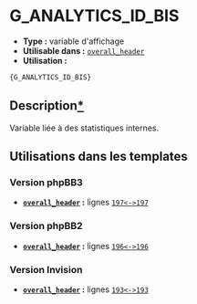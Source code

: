 # G_ANALYTICS_ID_BIS
* __Type :__ variable d'affichage
* __Utilisable dans :__ [`overall_header`](../tpl/overall_header.md#readme)
* __Utilisation :__

```html
{G_ANALYTICS_ID_BIS}
```

## Description[*](https://fa-tvars.appspot.com/var/G_ANALYTICS_ID_BIS)
Variable liée à des statistiques internes.

## Utilisations dans les templates

### Version phpBB3
* __[`overall_header`](../tpl/overall_header.md#readme) :__ lignes [`197`](../src/prosilver/overall_header.tpl#L197)[`<->`](../src/prosilver/overall_header.tpl#L197-L197)[`197`](../src/prosilver/overall_header.tpl#L197)

### Version phpBB2
* __[`overall_header`](../tpl/overall_header.md#readme) :__ lignes [`196`](../src/subsilver/overall_header.tpl#L196)[`<->`](../src/subsilver/overall_header.tpl#L196-L196)[`196`](../src/subsilver/overall_header.tpl#L196)

### Version Invision
* __[`overall_header`](../tpl/overall_header.md#readme) :__ lignes [`193`](../src/invision/overall_header.tpl#L193)[`<->`](../src/invision/overall_header.tpl#L193-L193)[`193`](../src/invision/overall_header.tpl#L193)

